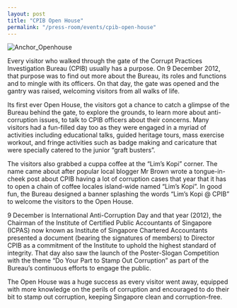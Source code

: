 ```yaml
---
layout: post
title: "CPIB Open House"
permalink: "/press-room/events/cpib-open-house"
---
```

![Anchor_Openhouse](https://user-images.githubusercontent.com/84945723/124114625-5d020200-da9f-11eb-8c66-2130b244d575.jpg)

Every visitor who walked through the gate of the Corrupt Practices Investigation Bureau (CPIB) usually has a purpose. On 9 December 2012, that purpose was to find out more about the Bureau, its roles and functions and to mingle with its officers. On that day, the gate was opened and the gantry was raised, welcoming visitors from all walks of life. 

Its first ever Open House, the visitors got a chance to catch a glimpse of the Bureau behind the gate, to explore the grounds, to learn more about anti-corruption issues, to talk to CPIB officers about their concerns. Many visitors had a fun-filled day too as they were engaged in a myriad of activities including educational talks, guided heritage tours, mass exercise workout, and fringe activities such as badge making and caricature that were specially catered to the junior “graft busters”. 

The visitors also grabbed a cuppa coffee at the “Lim’s Kopi” corner. The name came about after popular local blogger Mr Brown wrote a tongue-in-cheek post about CPIB having a lot of corruption cases that year that it has to open a chain of coffee locales island-wide named “Lim’s Kopi”. In good fun, the Bureau designed a banner splashing the words “Lim’s Kopi @ CPIB” to welcome the visitors to the Open House.    

9 December is International Anti-Corruption Day and that year (2012), the Chairman of the Institute of Certified Public Accountants of Singapore (ICPAS) now known as Institute of Singapore Chartered Accountants presented a document (bearing the signatures of members) to Director CPIB as a commitment of the Institute to uphold the highest standard of integrity. That day also saw the launch of the Poster-Slogan Competition with the theme “Do Your Part to Stamp Out Corruption” as part of the Bureau’s continuous efforts to engage the public. 

The Open House was a huge success as every visitor went away, equipped with more knowledge on the perils of corruption and encouraged to do their bit to stamp out corruption, keeping Singapore clean and corruption-free.
